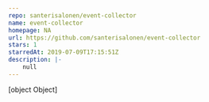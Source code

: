 ```yaml
---
repo: santerisalonen/event-collector
name: event-collector
homepage: NA
url: https://github.com/santerisalonen/event-collector
stars: 1
starredAt: 2019-07-09T17:15:51Z
description: |-
    null
---
```


[object Object]
